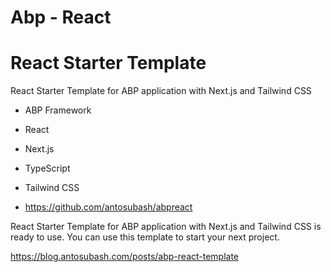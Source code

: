 # Abp - React


# React Starter Template


React Starter Template for ABP application with Next.js and Tailwind CSS
- ABP Framework
- React
- Next.js
- TypeScript
- Tailwind CSS

- https://github.com/antosubash/abpreact

React Starter Template for ABP application with Next.js and Tailwind CSS is ready to use. You can use this template to start your next project.

https://blog.antosubash.com/posts/abp-react-template